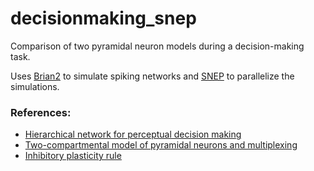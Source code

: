# decisionmaking_snep

Comparison of two pyramidal neuron models during a decision-making task. 

Uses [Brian2](https://brian2.readthedocs.io/en/stable/) to simulate spiking networks and [SNEP](https://gitlab.tubit.tu-berlin.de/mackwood/snep) to parallelize the simulations.

### References:
- [Hierarchical network for perceptual decision making](https://www.nature.com/articles/ncomms7177)
- [Two-compartmental model of pyramidal neurons and multiplexing](https://www.pnas.org/content/115/27/E6329)
- [Inhibitory plasticity rule](http://science.sciencemag.org/content/334/6062/1569.full)
